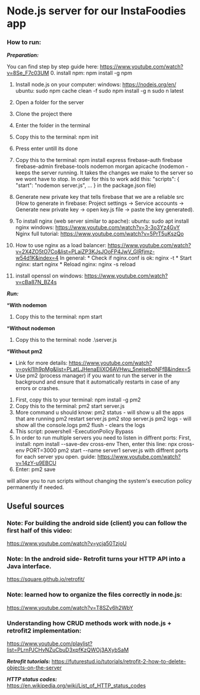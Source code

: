 # Node.js server for our InstaFoodies app

<!-- Working on linux is prefered -->
### How to run:

***Preparation:***


You can find step by step guide here: https://www.youtube.com/watch?v=8Se_F7c03UM
0. install npm: npm install -g npm
1. Install node.js on your computer:
    windows: https://nodejs.org/en/
    ubuntu: sudo npm cache clean -f
            sudo npm install -g n
            sudo n latest
2. Open a folder for the server
3. Clone the project there
4. Enter the folder in the terminal
5. Copy this to the terminal: npm init
6. Press enter untill its done
7. Copy this to the terminal: npm install express firebase-auth firebase firebase-admin firebase-tools nodemon morgan apicache
   (nodemon - keeps the server running. It takes the changes we make to the server so we wont have to stop. In order for this to work add this:
    "scripts": {
        "start": "nodemon server.js",
        ...
    }
    in the package.json file)
 
8. Generate new private key that tells firebase that we are a reliable src
   (How to generate in firebase: 
   Project settings -> Service accounts -> Generate new private key 
                    -> open key.js file -> paste the key generated).
9. To install nginx (web server similar to apache):
    ubuntu: sudo apt install nginx
    windows: https://www.youtube.com/watch?v=3-3o3Yz4GvY
    Nginx full tutorial: https://www.youtube.com/watch?v=5PrT5uKszQo
10. How to use nginx as a load balancer:
    https://www.youtube.com/watch?v=2X4ZO5tO7Co&list=PLaiZP3KJsJOoFP4JwV_GlRfjmz-w54d1K&index=4
    In general: 
        * Check if nginx.conf is ok: nginx -t
        * Start nginx: start nginx
        * Reload nginx: nginx -s reload
11. install openssl on windows: https://www.youtube.com/watch?v=cBa87N_BZ4s


***Run:***

***With nodemon**
1. Copy this to the terminal: npm start

***Without nodemon**
1. Copy this to the terminal: node .\server.js

***Without pm2**
* Link for more details: https://www.youtube.com/watch?v=oykl1Ih9pMg&list=PLatLJHenaEliXO6AVHwu_5nejsebpNFfB&index=5
* Use pm2 (process manager) if you want to run the server in the background and ensure that it automatically restarts in case of any errors or crashes.
1. First, copy this to your terminal: npm install -g pm2
2. Copy this to the terminal: pm2 start server.js
3. More command u should know:
     pm2 status - will show u all the apps that are running
     pm2 restart server.js
     pm2 stop server.js
     pm2 logs - will show all the console.logs
     pm2 flush - clears the logs
4. This script: powershell -ExecutionPolicy Bypass
5. In order to run multiple servers you need to listen in diffrent ports:
    First, install: 
        npm install --save-dev cross-env
    Then, enter this line: 
        npx cross-env PORT=3000 pm2 start --name server1 server.js
        with diffrent ports for each server ypu open.
guide: https://www.youtube.com/watch?v=14zY-u9EBCU
6. Enter: pm2 save



 will allow you to run scripts without changing the system's execution policy permanently if needed.


## Useful sources

### Note: For building the android side (client) you can follow the first half of this video:

https://www.youtube.com/watch?v=ycja50TzjoU


### Note: In the android side- Retrofit turns your HTTP API into a Java interface.

https://square.github.io/retrofit/

### Note: learned how to organize the files correctly in node.js:

https://www.youtube.com/watch?v=T8SZv6h2WbY

### Understanding how CRUD methods work with node.js + retrofit2 implementation:

https://www.youtube.com/playlist?list=PLrnPJCHvNZuCbuD3xpfKzQWOj3AXybSaM

***Retrofit tutorials:***  https://futurestud.io/tutorials/retrofit-2-how-to-delete-objects-on-the-server

***HTTP status codes:***  https://en.wikipedia.org/wiki/List_of_HTTP_status_codes
